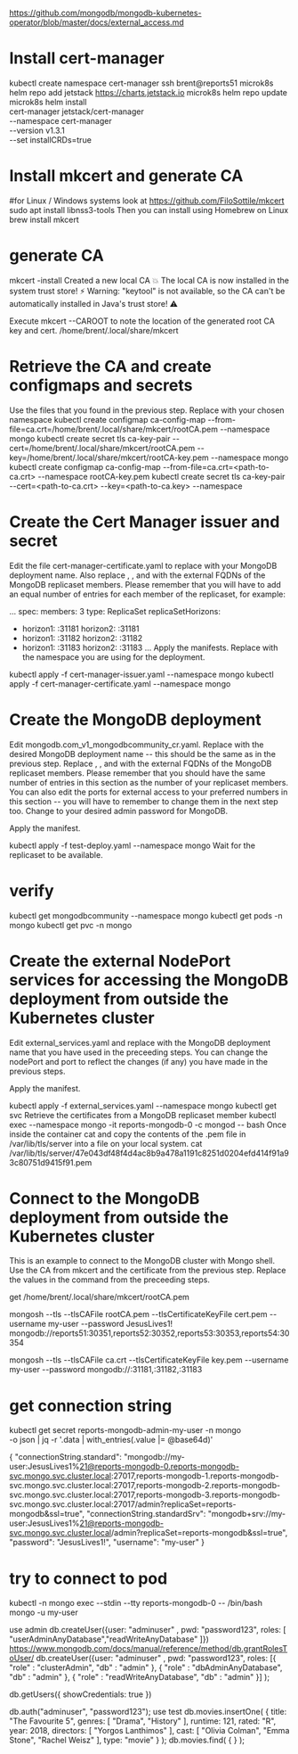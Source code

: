 https://github.com/mongodb/mongodb-kubernetes-operator/blob/master/docs/external_access.md

# Install cert-manager
kubectl create namespace cert-manager
ssh brent@reports51
microk8s helm repo add jetstack https://charts.jetstack.io
microk8s helm repo update
microk8s helm install \
  cert-manager jetstack/cert-manager \
  --namespace cert-manager \
  --version v1.3.1 \
  --set installCRDs=true

# Install mkcert and generate CA
#for Linux / Windows systems look at https://github.com/FiloSottile/mkcert
sudo apt install libnss3-tools
Then you can install using Homebrew on Linux
brew install mkcert
# generate CA
mkcert -install
Created a new local CA 💥
The local CA is now installed in the system trust store! ⚡️
Warning: "keytool" is not available, so the CA can't be automatically installed in Java's trust store! ⚠️

Execute mkcert --CAROOT to note the location of the generated root CA key and cert.
/home/brent/.local/share/mkcert

# Retrieve the CA and create configmaps and secrets
Use the files that you found in the previous step. Replace <your-namespace> with your chosen namespace
kubectl create configmap ca-config-map --from-file=ca.crt=/home/brent/.local/share/mkcert/rootCA.pem --namespace mongo
kubectl create secret tls ca-key-pair  --cert=/home/brent/.local/share/mkcert/rootCA.pem  --key=/home/brent/.local/share/mkcert/rootCA-key.pem --namespace mongo
kubectl create configmap ca-config-map --from-file=ca.crt=<path-to-ca.crt> --namespace <your-namespace>
rootCA-key.pem
kubectl create secret tls ca-key-pair  --cert=<path-to-ca.crt>  --key=<path-to-ca.key> --namespace <your-namespace>


# Create the Cert Manager issuer and secret
Edit the file cert-manager-certificate.yaml to replace <mongodb-name> with your MongoDB deployment name. Also replace <domain-rs-1>, <domain-rs-2>, and <domain-rs-3> with the external FQDNs of the MongoDB replicaset members. Please remember that you will have to add an equal number of entries for each member of the replicaset, for example:

...
spec:
  members: 3
  type: ReplicaSet
  replicaSetHorizons:
  - horizon1: <domain1-rs-1>:31181
    horizon2: <domain2-rs-1>:31181
  - horizon1: <domain1-rs-2>:31182
    horizon2: <domain2-rs-2>:31182
  - horizon1: <domain1-rs-3>:31183
    horizon2: <domain2-rs-3>:31183
...
Apply the manifests. Replace <your-namespace> with the namespace you are using for the deployment.

kubectl apply -f cert-manager-issuer.yaml --namespace mongo
kubectl apply -f cert-manager-certificate.yaml --namespace mongo

# Create the MongoDB deployment
Edit mongodb.com_v1_mongodbcommunity_cr.yaml. Replace with the desired MongoDB deployment name -- this should be the same as in the previous step. Replace <domain-rs-1>, <domain-rs-2>, and <domain-rs-3> with the external FQDNs of the MongoDB replicaset members. Please remember that you should have the same number of entries in this section as the number of your replicaset members. You can also edit the ports for external access to your preferred numbers in this section -- you will have to remember to change them in the next step too. Change <your-admin-password> to your desired admin password for MongoDB.

Apply the manifest.

kubectl apply -f test-deploy.yaml --namespace mongo
Wait for the replicaset to be available.

# verify
kubectl get mongodbcommunity --namespace mongo
kubectl get pods -n mongo
kubectl get pvc -n mongo

# Create the external NodePort services for accessing the MongoDB deployment from outside the Kubernetes cluster
Edit external_services.yaml and replace <mongodb-name> with the MongoDB deployment name that you have used in the preceeding steps. You can change the nodePort and port to reflect the changes (if any) you have made in the previous steps.

Apply the manifest.

kubectl apply -f external_services.yaml --namespace mongo
kubectl get svc
Retrieve the certificates from a MongoDB replicaset member
kubectl exec --namespace mongo  -it reports-mongodb-0 -c mongod -- bash
Once inside the container cat and copy the contents of the .pem file in /var/lib/tls/server into a file on your local system.
cat /var/lib/tls/server/47e043df48f4d4ac8b9a478a1191c8251d0204efd414f91a93c80751d9415f91.pem

# Connect to the MongoDB deployment from outside the Kubernetes cluster
This is an example to connect to the MongoDB cluster with Mongo shell. Use the CA from mkcert and the certificate from the previous step. Replace the values in the command from the preceeding steps.

get /home/brent/.local/share/mkcert/rootCA.pem

mongosh --tls --tlsCAFile rootCA.pem --tlsCertificateKeyFile cert.pem --username my-user --password JesusLives1! mongodb://reports51:30351,reports52:30352,reports53:30353,reports54:30354

mongosh --tls --tlsCAFile ca.crt --tlsCertificateKeyFile key.pem --username my-user --password <your-admin-password> mongodb://<domain-rs-1>:31181,<domain-rs-2>:31182,<domain-rs-3>:31183


# get connection string
kubectl get secret reports-mongodb-admin-my-user -n mongo \
-o json | jq -r '.data | with_entries(.value |= @base64d)'

{
  "connectionString.standard": "mongodb://my-user:JesusLives1%21@reports-mongodb-0.reports-mongodb-svc.mongo.svc.cluster.local:27017,reports-mongodb-1.reports-mongodb-svc.mongo.svc.cluster.local:27017,reports-mongodb-2.reports-mongodb-svc.mongo.svc.cluster.local:27017,reports-mongodb-3.reports-mongodb-svc.mongo.svc.cluster.local:27017/admin?replicaSet=reports-mongodb&ssl=true",
  "connectionString.standardSrv": "mongodb+srv://my-user:JesusLives1%21@reports-mongodb-svc.mongo.svc.cluster.local/admin?replicaSet=reports-mongodb&ssl=true",
  "password": "JesusLives1!",
  "username": "my-user"
}
# try to connect to pod
kubectl -n mongo exec --stdin --tty reports-mongodb-0 -- /bin/bash
mongo -u my-user

use admin
db.createUser({user: "adminuser" , pwd: "password123", roles: [  "userAdminAnyDatabase","readWriteAnyDatabase" ]})
https://www.mongodb.com/docs/manual/reference/method/db.grantRolesToUser/
db.createUser({user: "adminuser" , pwd: "password123", 
roles:
[{
  "role" : "clusterAdmin",
  "db" : "admin"
},
{
  "role" : "dbAdminAnyDatabase",
  "db" : "admin"
},
{
  "role" : "readWriteAnyDatabase",
  "db" : "admin"
}]
);

db.getUsers({ showCredentials: true })

db.auth("adminuser", "password123");
use test
db.movies.insertOne(
  {
    title: "The Favourite 5",
    genres: [ "Drama", "History" ],
    runtime: 121,
    rated: "R",
    year: 2018,
    directors: [ "Yorgos Lanthimos" ],
    cast: [ "Olivia Colman", "Emma Stone", "Rachel Weisz" ],
    type: "movie"
  }
);
db.movies.find( { } );